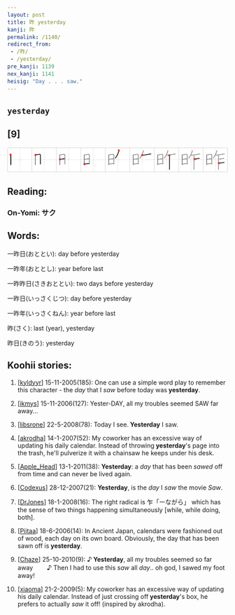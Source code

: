 ```yaml
---
layout: post
title: 昨 yesterday
kanji: 昨
permalink: /1140/
redirect_from:
 - /昨/
 - /yesterday/
pre_kanji: 1139
nex_kanji: 1141
heisig: "Day . . . saw."
---
```


## `yesterday`

## [9]

<div class="stroke"><img src="../images/E698A8.png" /></div>

## Reading:

### On-Yomi: サク

## Words:

一昨日(おととい): day before yesterday

一昨年(おととし): year before last

一昨昨日(さきおととい): two days before yesterday

一昨日(いっさくじつ): day before yesterday

一昨年(いっさくねん): year before last

昨(さく): last (year), yesterday

昨日(きのう): yesterday

## Koohii stories:

1) [<a href="http://kanji.koohii.com/profile/kyldyyr">kyldyyr</a>] 15-11-2005(185): One can use a simple word play to remember this character - the <em>day</em> that I <em>saw</em> before today was<strong> yesterday</strong>. 

2) [<a href="http://kanji.koohii.com/profile/ikmys">ikmys</a>] 15-11-2006(127): Yester-DAY, all my troubles seemed SAW far away... 

3) [<a href="http://kanji.koohii.com/profile/libsrone">libsrone</a>] 22-5-2008(78): Today I see.<strong> Yesterday</strong> I saw. 

4) [<a href="http://kanji.koohii.com/profile/akrodha">akrodha</a>] 14-1-2007(52): My coworker has an excessive way of updating his daily calendar. Instead of throwing<strong> yesterday</strong>&#039;s page into the trash, he&#039;ll pulverize it with a chainsaw he keeps under his desk. 

5) [<a href="http://kanji.koohii.com/profile/Apple_Head">Apple_Head</a>] 13-1-2011(38): <strong>Yesterday</strong>: a <em>day</em> that has been <em>sawed</em> off from time and can never be lived again. 

6) [<a href="http://kanji.koohii.com/profile/Codexus">Codexus</a>] 28-12-2007(21): <strong>Yesterday</strong>, is the <em>day</em> I <em>saw</em> the movie <em>Saw</em>. 

7) [<a href="http://kanji.koohii.com/profile/DrJones">DrJones</a>] 18-1-2008(16): The right radical is 乍「ーながら」 which has the sense of two things happening simultaneously [while, while doing, both]. 

8) [<a href="http://kanji.koohii.com/profile/Piitaa">Piitaa</a>] 18-6-2006(14): In Ancient Japan, calendars were fashioned out of wood, each day on its own board. Obviously, the day that has been sawn off is<strong> yesterday</strong>. 

9) [<a href="http://kanji.koohii.com/profile/Chaze">Chaze</a>] 25-10-2010(9): ♪<strong> Yesterday</strong>, all my troubles seemed so far away　　 ♪ Then I had to use this <em>saw</em> all <em>day</em>.. oh god, I sawed my foot away! 

10) [<a href="http://kanji.koohii.com/profile/xiaoma">xiaoma</a>] 21-2-2009(5): My coworker has an excessive way of updating his daily calendar. Instead of just crossing off<strong> yesterday</strong>&#039;s box, he prefers to actually <em>saw</em> it off! (inspired by akrodha). 
